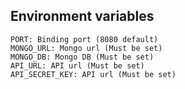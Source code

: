 ## Environment variables
```
PORT: Binding port (8080 default)   
MONGO_URL: Mongo url (Must be set)
MONGO_DB: Mongo DB (Must be set)
API_URL: API url (Must be set)
API_SECRET_KEY: API url (Must be set)
```